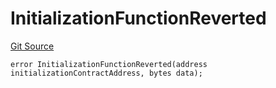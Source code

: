 # InitializationFunctionReverted
[Git Source](https://github.com/thrackle-io/tron/blob/703713c2070ab34d0f0fc0114244d5a3fa7ac84a/src/client/token/handler/diamond/HandlerDiamondLib.sol)


```solidity
error InitializationFunctionReverted(address initializationContractAddress, bytes data);
```

